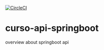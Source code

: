 [![CircleCI](https://circleci.com/gh/jucsantana/curso-api-springboot/tree/master.svg?style=svg)](https://circleci.com/gh/jucsantana/curso-api-springboot/tree/master)

# curso-api-springboot
overview about springboot api
